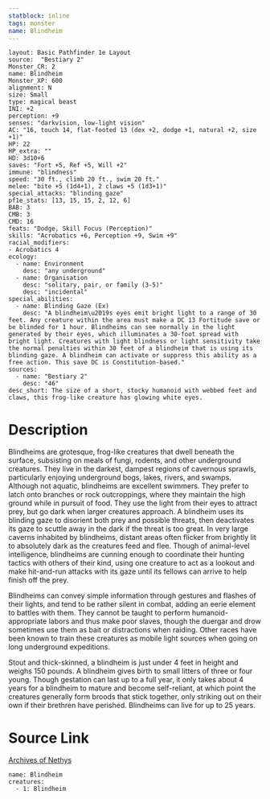 ```yaml
---
statblock: inline
tags: monster
name: Blindheim
---
```

```statblock
layout: Basic Pathfinder 1e Layout
source:  "Bestiary 2"
Monster_CR: 2
name: Blindheim
Monster_XP: 600
alignment: N
size: Small
type: magical beast
INI: +2
perception: +9
senses: "darkvision, low-light vision"
AC: "16, touch 14, flat-footed 13 (dex +2, dodge +1, natural +2, size +1)"
HP: 22
HP_extra: ""
HD: 3d10+6
saves: "Fort +5, Ref +5, Will +2"
immune: "blindness"
speed: "30 ft., climb 20 ft., swim 20 ft."
melee: "bite +5 (1d4+1), 2 claws +5 (1d3+1)"
special_attacks: "blinding gaze"
pf1e_stats: [13, 15, 15, 2, 12, 6]
BAB: 3
CMB: 3
CMD: 16
feats: "Dodge, Skill Focus (Perception)"
skills: "Acrobatics +6, Perception +9, Swim +9"
racial_modifiers:
- Acrobatics 4
ecology:
  - name: Environment
    desc: "any underground"
  - name: Organisation
    desc: "solitary, pair, or family (3-5)"
    desc: "incidental"
special_abilities:
  - name: Blinding Gaze (Ex)
    desc: "A blindheim\u2019s eyes emit bright light to a range of 30 feet. Any creature within the area must make a DC 13 Fortitude save or be blinded for 1 hour. Blindheims can see normally in the light generated by their eyes, which illuminates a 30-foot spread with bright light. Creatures with light blindness or light sensitivity take the normal penalties within 30 feet of a blindheim that is using its blinding gaze. A blindheim can activate or suppress this ability as a free action. This save DC is Constitution-based."
sources:
  - name: "Bestiary 2"
    desc: "46"
desc_short: The size of a short, stocky humanoid with webbed feet and claws, this frog-like creature has glowing white eyes. 
```
# Description
Blindheims are grotesque, frog-like creatures that dwell beneath the surface, subsisting on meals of fungi, rodents, and other underground creatures. They live in the darkest, dampest regions of cavernous sprawls, particularly enjoying underground bogs, lakes, rivers, and swamps. Although not aquatic, blindheims are excellent swimmers. They prefer to latch onto branches or rock outcroppings, where they maintain the high ground while in pursuit of food. They use the light from their eyes to attract prey, but go dark when larger creatures approach. A blindheim uses its blinding gaze to disorient both prey and possible threats, then deactivates its gaze to scuttle away in the dark if the threat is too great. In very large caverns inhabited by blindheims, distant areas often flicker from brightly lit to absolutely dark as the creatures feed and flee. Though of animal-level intelligence, blindheims are cunning enough to coordinate their hunting tactics with others of their kind, using one creature to act as a lookout and make hit-and-run attacks with its gaze until its fellows can arrive to help finish off the prey. 

Blindheims can convey simple information through gestures and flashes of their lights, and tend to be rather silent in combat, adding an eerie element to battles with them. They cannot be taught to perform humanoid-appropriate labors and thus make poor slaves, though the duergar and drow sometimes use them as bait or distractions when raiding. Other races have been known to train these creatures as mobile light sources when going on long underground expeditions. 

Stout and thick-skinned, a blindheim is just under 4 feet in height and weighs 150 pounds. A blindheim gives birth to small litters of three or four young. Though gestation can last up to a full year, it only takes about 4 years for a blindheim to mature and become self-reliant, at which point the creatures generally form broods that stick together, only striking out on their own if their brethren have perished. Blindheims can live for up to 25 years.
# Source Link
[Archives of Nethys](https://aonprd.com/MonsterDisplay.aspx?ItemName=Blindheim)
```encounter-table
name: Blindheim
creatures:
  - 1: Blindheim
```
